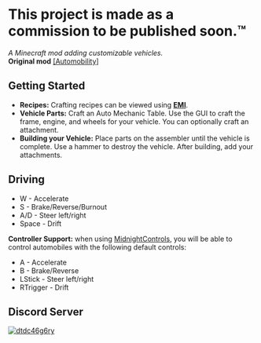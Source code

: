 # This project is made as a commission to be published soon.™
*A Minecraft mod adding customizable vehicles.*  
**Original mod** [[Automobility]](https://github.com/FoundationGames/Automobility)

## Getting Started

- **Recipes:** Crafting recipes can be viewed using [**EMI**](https://www.curseforge.com/minecraft/mc-mods/emi).
- **Vehicle Parts:** Craft an Auto Mechanic Table. Use the GUI to craft the frame, engine, and wheels for your
  vehicle. You can optionally craft an attachment.
- **Building your Vehicle:** Place parts on the assembler until the
  vehicle is complete. Use a hammer to destroy the vehicle. After building, add your attachments.

## Driving
- W - Accelerate
- S - Brake/Reverse/Burnout
- A/D - Steer left/right
- Space - Drift

**Controller Support:** when using [MidnightControls](https://www.curseforge.com/minecraft/mc-mods/midnightcontrols), you will be able to control automobiles with the following default controls:
- A - Accelerate
- B - Brake/Reverse
- LStick - Steer left/right
- RTrigger - Drift

## Discord Server
[![dtdc46g6ry](https://discordapp.com/api/guilds/569842567152402432/widget.png?style=banner4)](https://discord.gg/dtdc46g6ry)
